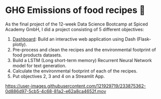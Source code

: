 # GHG Emissions of food recipes 🌱

As the final project of the 12-week Data Science Bootcamp at Spiced Academy GmbH, I did a project consisting of 5 different objectives:

1. [Dashboard](https://github.com/CrisVillatoro/Dashboard-Environmental-footprint-of-food-products): Build an interactive web application using Dash (Flask-plotly). 
2. Pre-process and clean the recipes and the environmental footprint of food products datasets.
3. Build a LSTM (Long short-term memory) Recurrent Neural Network model for text generation.
4. Calculate the environmental footprint of each of the recipes.
5. Put objectives 2, 3 and 4 on a Streamlit App. 


https://user-images.githubusercontent.com/121929719/233875362-0d886d97-5cb5-4c68-81a2-e62a8ca4652f.mov

